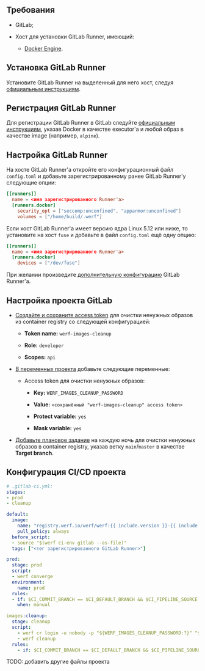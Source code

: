 ## Требования

- GitLab;

- Хост для установки GitLab Runner, имеющий:
  
  - [Docker Engine](https://docs.docker.com/engine/install/).

## Установка GitLab Runner

Установите GitLab Runner на выделенный для него хост, следуя [официальным инструкциям](https://docs.gitlab.com/runner/install/linux-repository.html).

## Регистрация GitLab Runner

Для регистрации GitLab Runner в GitLab следуйте [официальным инструкциям](https://docs.gitlab.com/runner/register/index.html), указав Docker в качестве executor'а и любой образ в качестве image (например, `alpine`).

## Настройка GitLab Runner

На хосте GitLab Runner'а откройте его конфигурационный файл `config.toml` и добавьте зарегистрированному ранее GitLab Runner'у следующие опции:

```toml
[[runners]]
  name = <имя зарегистрированного Runner'а>
  [runners.docker]
    security_opt = ["seccomp:unconfined", "apparmor:unconfined"]
    volumes = ["/home/build/.werf"]
```

Если хост GitLab Runner'а имеет версию ядра Linux 5.12 или ниже, то установите на хост `fuse` и добавьте в файл `config.toml` ещё одну опцию:

```toml
[[runners]]
  name = <имя зарегистрированного Runner'а>
  [runners.docker]
    devices = ["/dev/fuse"]
```

При желании произведите [дополнительную конфигурацию](https://docs.gitlab.com/runner/configuration/advanced-configuration.html) GitLab Runner'а.

## Настройка проекта GitLab

- [Создайте и сохраните access token](https://docs.gitlab.com/ee/user/project/settings/project_access_tokens.html#create-a-project-access-token) для очистки ненужных образов из container registry со следующей конфигурацией:
  
  - **Token name:** `werf-images-cleanup`
  
  - **Role:** `developer`
  
  - **Scopes:** `api`

- [В переменных проекта](https://docs.gitlab.com/ee/ci/variables/#for-a-project) добавьте следующие переменные:
  
  - Access token для очистки ненужных образов:
    
    - **Key:** `WERF_IMAGES_CLEANUP_PASSWORD`
    
    - **Value:** `<сохранённый "werf-images-cleanup" access token>`
    
    - **Protect variable:** `yes`
    
    - **Mask variable:** `yes`

- [Добавьте плановое задание](https://docs.gitlab.com/ee/ci/pipelines/schedules.html#add-a-pipeline-schedule) на каждую ночь для очистки ненужных образов в container registry, указав ветку `main`/`master` в качестве **Target branch**.

## Конфигурация CI/CD проекта

```yaml
# .gitlab-ci.yml:
stages:
- prod
- cleanup

default:
  image:
    name: "registry.werf.io/werf/werf:{{ include.version }}-{{ include.channel }}"
    pull_policy: always
  before_script:
  - source "$(werf ci-env gitlab --as-file)"
  tags: ["<тег зарегистрированного GitLab Runner>"]

prod:
  stage: prod
  script:
  - werf converge
  environment:
    name: prod
  rules:
  - if: $CI_COMMIT_BRANCH == $CI_DEFAULT_BRANCH && $CI_PIPELINE_SOURCE != "schedule"
    when: manual

images:cleanup:
  stage: cleanup
  script:
    - werf cr login -u nobody -p "${WERF_IMAGES_CLEANUP_PASSWORD:?}" "${WERF_REPO:?}"
    - werf cleanup
  rules:
    - if: $CI_COMMIT_BRANCH == $CI_DEFAULT_BRANCH && $CI_PIPELINE_SOURCE == "schedule"
```

TODO: добавить другие файлы проекта
